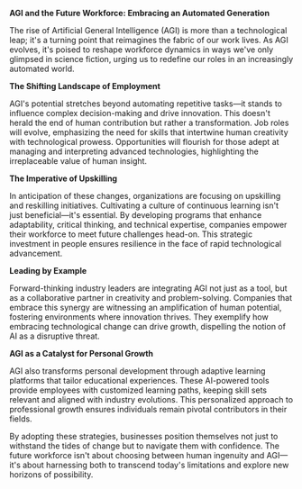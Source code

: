 **AGI and the Future Workforce: Embracing an Automated Generation**

The rise of Artificial General Intelligence (AGI) is more than a technological leap; it's a turning point that reimagines the fabric of our work lives. As AGI evolves, it's poised to reshape workforce dynamics in ways we've only glimpsed in science fiction, urging us to redefine our roles in an increasingly automated world.

**The Shifting Landscape of Employment**

AGI's potential stretches beyond automating repetitive tasks—it stands to influence complex decision-making and drive innovation. This doesn't herald the end of human contribution but rather a transformation. Job roles will evolve, emphasizing the need for skills that intertwine human creativity with technological prowess. Opportunities will flourish for those adept at managing and interpreting advanced technologies, highlighting the irreplaceable value of human insight.

**The Imperative of Upskilling**

In anticipation of these changes, organizations are focusing on upskilling and reskilling initiatives. Cultivating a culture of continuous learning isn't just beneficial—it's essential. By developing programs that enhance adaptability, critical thinking, and technical expertise, companies empower their workforce to meet future challenges head-on. This strategic investment in people ensures resilience in the face of rapid technological advancement.

**Leading by Example**

Forward-thinking industry leaders are integrating AGI not just as a tool, but as a collaborative partner in creativity and problem-solving. Companies that embrace this synergy are witnessing an amplification of human potential, fostering environments where innovation thrives. They exemplify how embracing technological change can drive growth, dispelling the notion of AI as a disruptive threat.

**AGI as a Catalyst for Personal Growth**

AGI also transforms personal development through adaptive learning platforms that tailor educational experiences. These AI-powered tools provide employees with customized learning paths, keeping skill sets relevant and aligned with industry evolutions. This personalized approach to professional growth ensures individuals remain pivotal contributors in their fields.

By adopting these strategies, businesses position themselves not just to withstand the tides of change but to navigate them with confidence. The future workforce isn't about choosing between human ingenuity and AGI—it's about harnessing both to transcend today's limitations and explore new horizons of possibility.